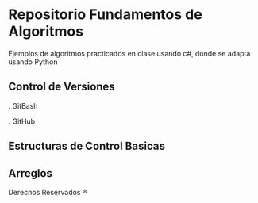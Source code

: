 # Repositorio Fundamentos de Algoritmos

Ejemplos de algoritmos practicados en clase usando c#, donde se adapta usando Python

## Control de Versiones
. GitBash

. GitHub

## Estructuras de Control Basicas

## Arreglos

Derechos Reservados ®